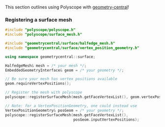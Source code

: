This section outlines using Polyscope with [geometry-central](https://github.com/nmwsharp/geometry-central)!


### Registering a surface mesh

```cpp
#include "polyscope/polyscope.h"
#include "polyscope/surface_mesh.h"

#include "geometrycentral/surface/halfedge_mesh.h"
#include "geometrycentral/surface/vertex_position_geometry.h"

using namespace geometrycentral::surface;

HalfedgeMesh& mesh = /* your mesh */;
EmbeddedGeometryInterface& geom = /* your geometry */;

// Be sure your mesh has vertex positions available
geom.requireVertexPositions();

// Register the mesh with polyscope
polyscope::registerSurfaceMesh(mesh.getFaceVertexList(), geom.vertexPositions);

// Note: for a VertexPositionGeometry, one could instead use
VertexPositionGeometry& posGeom = /* your geometry */;
polyscope::registerSurfaceMesh(mesh.getFaceVertexList(), 
                               posGeom.inputVertexPositions);
```

